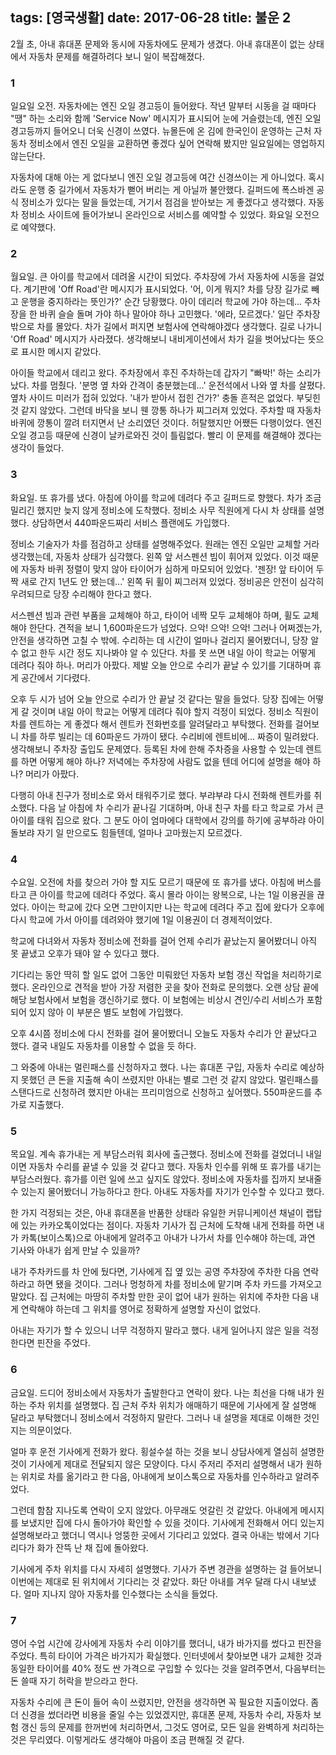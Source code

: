 tags: [영국생활]
date: 2017-06-28
title: 불운 2
---
2월 초, 아내 휴대폰 문제와 동시에 자동차에도 문제가 생겼다. 아내 휴대폰이 없는 상태에서 자동차 문제를 해결하려다 보니 일이 복잡해졌다.
<!--more-->

### 1
일요일 오전. 자동차에는 엔진 오일 경고등이 들어왔다. 작년 말부터 시동을 걸 때마다 "땡" 하는 소리와 함께 'Service Now' 메시지가 표시되어 눈에 거슬렸는데, 엔진 오일 경고등까지 들어오니 더욱 신경이 쓰였다. 뉴몰든에 온 김에 한국인이 운영하는 근처 자동차 정비소에서 엔진 오일을 교환하면 좋겠다 싶어 연락해 봤지만 일요일에는 영업하지 않는단다.

자동차에 대해 아는 게 없다보니 엔진 오일 경고등에 여간 신경쓰이는 게 아니었다. 혹시라도 운행 중 길가에서 자동차가 뻗어 버리는 게 아닐까 불안했다. 길퍼드에 폭스바겐 공식 정비소가 있다는 말을 들었는데, 거기서 점검을 받아보는 게 좋겠다고 생각했다. 자동차 정비소 사이트에 들어가보니 온라인으로 서비스를 예약할 수 있었다. 화요일 오전으로 예약했다.

### 2
월요일. 큰 아이를 학교에서 데려올 시간이 되었다. 주차장에 가서 자동차에 시동을 걸었다. 계기판에 'Off Road'란 메시지가 표시되었다. '어, 이게 뭐지? 차를 당장 길가로 빼고 운행을 중지하라는 뜻인가?' 순간 당황했다. 아이 데리러 학교에 가야 하는데... 주차장을 한 바퀴 슬슬 돌며 가야 하나 말아야 하나 고민했다. '에라, 모르겠다.' 일단 주차장 밖으로 차를 몰았다. 차가 길에서 퍼지면 보험사에 연락해야겠다 생각했다. 길로 나가니 'Off Road' 메시지가 사라졌다. 생각해보니 내비게이션에서 차가 길을 벗어났다는 뜻으로 표시한 메시지 같았다.

아이들 학교에서 데리고 왔다. 주차장에서 후진 주차하는데 갑자기 "빠박!' 하는 소리가 났다. 차를 멈췄다. '분명 옆 차와 간격이 충분했는데...' 운전석에서 나와 옆 차를 살폈다. 옆차 사이드 미러가 접혀 있었다. '내가 받아서 접힌 건가?' 충돌 흔적은 없었다. 부딪힌 것 같지 않았다. 그런데 바닥을 보니 웬 깡통 하나가 찌그러져 있었다. 주차할 때 자동차 바퀴에 깡통이 깔려 터지면서 난 소리였던 것이다. 허탈했지만 어쨌든 다행이었다. 엔진 오일 경고등 때문에 신경이 날카로와진 것이 틀림없다. 빨리 이 문제를 해결해야 겠다는 생각이 들었다.

### 3
화요일. 또 휴가를 냈다. 아침에 아이를 학교에 데려다 주고 길퍼드로 향했다. 차가 조금 밀리긴 했지만 늦지 않게 정비소에 도착했다. 정비소 사무 직원에게 다시 차 상태를 설명했다. 상담하면서 440파운드짜리 서비스 플랜에도 가입했다.

정비소 기술자가 차를 점검하고 상태를 설명해주었다. 원래는 엔진 오일만 교체할 거라 생각했는데, 자동차 상태가 심각했다. 왼쪽 앞 서스펜션 빔이 휘어져 있었다. 이것 때문에 자동차 바퀴 정렬이 맞지 않아 타이어가 심하게 마모되어 있었다. '젠장! 앞 타이어 두짝 새로 간지 1년도 안 됐는데...' 왼쪽 뒤 휠이 찌그러져 있었다. 정비공은 안전이 심각히 우려되므로 당장 수리해야 한다고 했다.

서스펜션 빔과 관련 부품을 교체해야 하고, 타이어 네짝 모두 교체해야 하며, 휠도 교체해야 한단다. 견적을 보니 1,600파운드가 넘었다. 으악! 으악! 으악! 그러나 어쩌겠는가, 안전을 생각하면 고칠 수 밖에. 수리하는 데 시간이 얼마나 걸리지 물어봤더니, 당장 알 수 없고 한두 시간 정도 지나봐야 알 수 있단다. 차를 못 쓰면 내일 아이 학교는 어떻게 데려다 줘야 하나. 머리가 아팠다. 제발 오늘 안으로 수리가 끝날 수 있기를 기대하며 휴게 공간에서 기다렸다.

오후 두 시가 넘어 오늘 안으로 수리가 안 끝날 것 같다는 말을 들었다. 당장 집에는 어떻게 갈 것이며 내일 아이 학교는 어떻게 데려다 줘야 할지 걱정이 되었다. 정비소 직원이 차를 렌트하는 게 좋겠다 해서 렌트카 전화번호를 알려달라고 부탁했다. 전화를 걸어보니 차를 하루 빌리는 데 60파운드 가까이 됐다. 수리비에 렌트비에... 짜증이 밀려왔다. 생각해보니 주차장 출입도 문제였다. 등록된 차에 한해 주차증을 사용할 수 있는데 렌트를 하면 어떻게 해야 하나? 저녁에는 주차장에 사람도 없을 텐데 어디에 설명을 해야 하나? 머리가 아팠다.

다행히 아내 친구가 정비소로 와서 태워주기로 했다. 부랴부랴 다시 전화해 렌트카를 취소했다. 다음 날 아침에 차 수리가 끝나길 기대하며, 아내 친구 차를 타고 학교로 가서 큰 아이를 태워 집으로 왔다. 그 분도 아이 엄마에다 대학에서 강의를 하기에 공부하랴 아이 돌보랴 자기 일 만으로도 힘들텐데, 얼마나 고마웠는지 모르겠다.

### 4
수요일. 오전에 차를 찾으러 가야 할 지도 모르기 때문에 또 휴가를 냈다. 아침에 버스를 타고 큰 아이를 학교에 데려다 주었다. 혹시 몰라 아이는 왕복으로, 나는 1일 이용권을 끊었다. 아이는 학교에 갔다 오면 그만이지만 나는 학교에 데려다 주고 집에 왔다가 오후에 다시 학교에 가서 아이를 데려와야 했기에 1일 이용권이 더 경제적이었다.

학교에 다녀와서 자동차 정비소에 전화를 걸어 언제 수리가 끝났는지 물어봤더니 아직 못 끝냈고 오후가 돼야 알 수 있다고 했다.

기다리는 동안 딱히 할 일도 없어 그동안 미뤄왔던 자동차 보험 갱신 작업을 처리하기로 했다. 온라인으로 견적을 받아 가장 저렴한 곳을 찾아 전화로 문의했다. 오랜 상담 끝에 해당 보험사에서 보험을 갱신하기로 했다. 이 보험에는 비상시 견인/수리 서비스가 포함되어 있지 않아 이 부분은 별도 보험에 가입했다.

오후 4시쯤 정비소에 다시 전화를 걸어 물어봤더니 오늘도 자동차 수리가 안 끝났다고 했다. 결국 내일도 자동차를 이용할 수 없을 듯 하다.

그 와중에 아내는 멀린패스를 신청하자고 했다. 나는 휴대폰 구입, 자동차 수리로 예상하지 못했던 큰 돈을 지출해 속이 쓰렸지만 아내는 별로 그런 것 같지 않았다. 멀린패스를 스탠다드로 신청하려 했지만 아내는 프리미엄으로 신청하고 싶어했다. 550파운드를 추가로 지출했다.

### 5
목요일. 계속 휴가내는 게 부담스러워 회사에 출근했다. 정비소에 전화를 걸었더니 내일이면 자동차 수리를 끝낼 수 있을 것 같다고 했다. 자동차 인수를 위해 또 휴가를 내기는 부담스러웠다. 휴가를 이런 일에 쓰고 싶지도 않았다. 정비소에 자동차를 집까지 보내줄 수 있는지 물어봤더니 가능하다고 한다. 아내도 자동차를 자기가 인수할 수 있다고 했다.

한 가지 걱정되는 것은, 아내 휴대폰을 반품한 상태라 유일한 커뮤니케이션 채널이 랩탑에 있는 카카오톡이었다는 점이다. 자동차 기사가 집 근처에 도착해 내게 전화를 하면 내가 카톡(보이스톡)으로 아내에게 알려주고 아내가 나가서 차를 인수해야 하는데, 과연 기사와 아내가 쉽게 만날 수 있을까?

내가 주차카드를 차 안에 뒀다면, 기사에게 집 옆 있는 공영 주차장에 주차한 다음 연락하라고 하면 됐을 것이다. 그러나 멍청하게 차를 정비소에 맡기며 주차 카드를 가져오고 말았다. 집 근처에는 마땅히 주차할 만한 곳이 없어 내가 원하는 위치에 주차한 다음 내게 연락해야 하는데 그 위치를 영어로 정확하게 설명할 자신이 없었다.

아내는 자기가 할 수 있으니 너무 걱정하지 말라고 했다. 내게 일어나지 않은 일을 걱정한다면 핀잔을 주었다.

### 6
금요일. 드디어 정비소에서 자동차가 출발한다고 연락이 왔다. 나는 최선을 다해 내가 원하는 주차 위치를 설명했다. 집 근처 주차 위치가 애매하기 때문에 기사에게 잘 설명해 달라고 부탁했더니 정비소에서 걱정하지 말란다. 그러나 내 설명을 제대로 이해한 것인지는 의문이었다.

얼마 후 운전 기사에게 전화가 왔다. 횡설수설 하는 것을 보니 상담사에게 열심히 설명한 것이 기사에게 제대로 전달되지 않은 모양이다. 다시 주저리 주저리 설명해서 내가 원하는 위치로 차를 옮기라고 한 다음, 아내에게 보이스톡으로 자동차를 인수하라고 알려주었다.

그런데 함참 지나도록 연락이 오지 않았다. 아무래도 엇갈린 것 같았다. 아내에게 메시지를 보냈지만 집에 다시 돌아가야 확인할 수 있을 것이다. 기사에게 전화해서 어디 있는지 설명해보라고 했더니 역시나 엉뚱한 곳에서 기다리고 있었다. 결국 아내는 밖에서 기다리다가 화가 잔뜩 난 채 집에 돌아왔다.

기사에게 주차 위치를 다시 자세히 설명했다. 기사가 주변 경관을 설명하는 걸 들어보니 이번에는 제대로 된 위치에서 기다리는 것 같았다. 화단 아내를 겨우 달래 다시 내보냈다. 얼마 지나지 않아 자동차를 인수했다는 소식을 들었다.

### 7
영어 수업 시간에 강사에게 자동차 수리 이야기를 했더니, 내가 바가지를 썼다고 핀잔을 주었다. 특히 타이어 가격은 바가지가 확실했다. 인터넷에서 찾아보면 내가 교체한 것과 동일한 타이어를 40% 정도 싼 가격으로 구입할 수 있다는 것을 알려주면서, 다음부터는 돈 쓸때 자기 허락을 받으라고 한다.

자동차 수리에 큰 돈이 들어 속이 쓰렸지만, 안전을 생각하면 꼭 필요한 지출이었다. 좀더 신경을 썼더라면 비용을 줄일 수는 있었겠지만, 휴대폰 문제, 자동차 수리, 자동차 보험 갱신 등의 문제를 한꺼번에 처리하면서, 그것도 영어로, 모든 일을 완벽하게 처리하는 것은 무리였다. 이렇게라도 생각해야 마음이 조금 편해질 것 같다.
